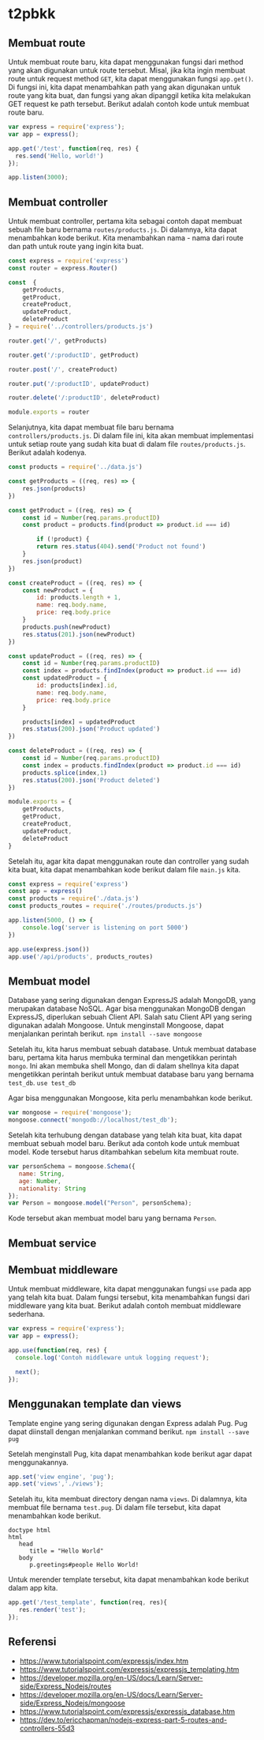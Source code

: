 # t2pbkk

## Membuat route
Untuk membuat route baru, kita dapat menggunakan fungsi dari method yang akan digunakan untuk route tersebut. Misal, jika kita ingin membuat route untuk request method `GET`, kita dapat menggunakan fungsi `app.get()`. Di fungsi ini, kita dapat menambahkan path yang akan digunakan untuk route yang kita buat, dan fungsi yang akan dipanggil ketika kita melakukan GET request ke path tersebut. Berikut adalah contoh kode untuk membuat route baru.

``` js
var express = require('express');
var app = express();

app.get('/test', function(req, res) {
  res.send('Hello, world!')
});

app.listen(3000);
```

## Membuat controller
Untuk membuat controller, pertama kita sebagai contoh dapat membuat sebuah file baru bernama `routes/products.js`. Di dalamnya, kita dapat menambahkan kode berikut. Kita menambahkan nama - nama dari route dan path untuk route yang ingin kita buat.
``` js
const express = require('express')
const router = express.Router()

const  { 
    getProducts,
    getProduct,
    createProduct,
    updateProduct,
    deleteProduct 
} = require('../controllers/products.js')

router.get('/', getProducts)

router.get('/:productID', getProduct)

router.post('/', createProduct) 

router.put('/:productID', updateProduct) 

router.delete('/:productID', deleteProduct)

module.exports = router
```

Selanjutnya, kita dapat membuat file baru bernama `controllers/products.js`. Di dalam file ini, kita akan membuat implementasi untuk setiap route yang sudah kita buat di dalam file `routes/products.js`. Berikut adalah kodenya.
``` js
const products = require('../data.js')

const getProducts = ((req, res) => {
    res.json(products)
})

const getProduct = ((req, res) => {
    const id = Number(req.params.productID)
    const product = products.find(product => product.id === id)

        if (!product) {
        return res.status(404).send('Product not found')
    }
    res.json(product)
})

const createProduct = ((req, res) => {
    const newProduct = {
        id: products.length + 1,
        name: req.body.name,
        price: req.body.price
    }
    products.push(newProduct)
    res.status(201).json(newProduct)
})

const updateProduct = ((req, res) => {
    const id = Number(req.params.productID)
    const index = products.findIndex(product => product.id === id)
    const updatedProduct = {
        id: products[index].id,
        name: req.body.name,
        price: req.body.price
    }

    products[index] = updatedProduct
    res.status(200).json('Product updated')
})

const deleteProduct = ((req, res) => {
    const id = Number(req.params.productID)
    const index = products.findIndex(product => product.id === id)
    products.splice(index,1)
    res.status(200).json('Product deleted')
})

module.exports = {
    getProducts,
    getProduct,
    createProduct,
    updateProduct,
    deleteProduct
}
```

Setelah itu, agar kita dapat menggunakan route dan controller yang sudah kita buat, kita dapat menambahkan kode berikut dalam file `main.js` kita.
``` js
const express = require('express')
const app = express()
const products = require('./data.js')
const products_routes = require('./routes/products.js')

app.listen(5000, () => {
    console.log('server is listening on port 5000')
})

app.use(express.json())
app.use('/api/products', products_routes)
```

## Membuat model
Database yang sering digunakan dengan ExpressJS adalah MongoDB, yang merupakan database NoSQL. Agar bisa menggunakan MongoDB dengan ExpressJS, diperlukan sebuah Client API. Salah satu Client API yang sering digunakan adalah Mongoose. Untuk menginstall Mongoose, dapat menjalankan perintah berikut.
`npm install --save mongoose`

Setelah itu, kita harus membuat sebuah database. Untuk membuat database baru, pertama kita harus membuka terminal dan mengetikkan perintah `mongo`. Ini akan membuka shell Mongo, dan di dalam shellnya kita dapat mengetikkan perintah berikut untuk membuat database baru yang bernama `test_db`.
`use test_db`

Agar bisa menggunakan Mongoose, kita perlu menambahkan kode berikut.
``` js
var mongoose = require('mongoose');
mongoose.connect('mongodb://localhost/test_db');
```

Setelah kita terhubung dengan database yang telah kita buat, kita dapat membuat sebuah model baru. Berikut ada contoh kode untuk membuat model. Kode tersebut harus ditambahkan sebelum kita membuat route.
``` js
var personSchema = mongoose.Schema({
   name: String,
   age: Number,
   nationality: String
});
var Person = mongoose.model("Person", personSchema);
```
Kode tersebut akan membuat model baru yang bernama `Person`.

## Membuat service


## Membuat middleware

Untuk membuat middleware, kita dapat menggunakan fungsi `use` pada app yang telah kita buat. Dalam fungsi tersebut, kita menambahkan fungsi dari middleware yang kita buat. Berikut adalah contoh membuat middleware sederhana.

``` js
var express = require('express');
var app = express();

app.use(function(req, res) {
  console.log('Contoh middleware untuk logging request');

  next();
});
```

## Menggunakan template dan views

Template engine yang sering digunakan dengan Express adalah Pug. Pug dapat diinstall dengan menjalankan command berikut.
`npm install --save pug`

Setelah menginstall Pug, kita dapat menambahkan kode berikut agar dapat menggunakannya.
``` js
app.set('view engine', 'pug');
app.set('views','./views');
```

Setelah itu, kita membuat directory dengan nama `views`. Di dalamnya, kita membuat file bernama `test.pug`. Di dalam file tersebut, kita dapat menambahkan kode berikut.
``` pug
doctype html
html
   head
      title = "Hello World"
   body
      p.greetings#people Hello World!
```

Untuk merender template tersebut, kita dapat menambahkan kode berikut dalam app kita.
``` js
app.get('/test_template', function(req, res){
   res.render('test');
});
```

## Referensi

- https://www.tutorialspoint.com/expressjs/index.htm
- https://www.tutorialspoint.com/expressjs/expressjs_templating.htm
- https://developer.mozilla.org/en-US/docs/Learn/Server-side/Express_Nodejs/routes
- https://developer.mozilla.org/en-US/docs/Learn/Server-side/Express_Nodejs/mongoose
- https://www.tutorialspoint.com/expressjs/expressjs_database.htm
- https://dev.to/ericchapman/nodejs-express-part-5-routes-and-controllers-55d3
